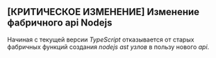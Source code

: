 ## \[КРИТИЧЕСКОЕ ИЗМЕНЕНИЕ\] Изменение фабричного api Nodejs

Начиная с текущей версии _TypeScript_ отказывается от старых фабричных функций создания _nodejs ast узлов_ в пользу нового _api_.
